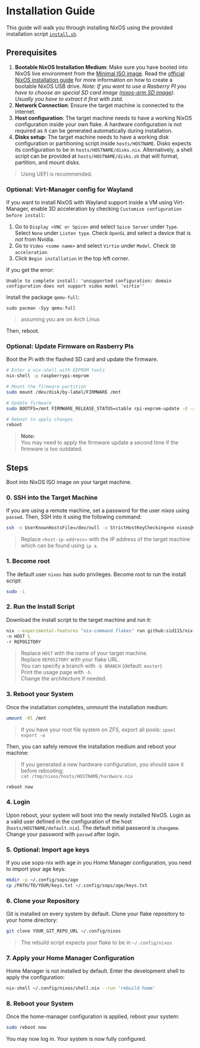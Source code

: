 # Installation Guide

This guide will walk you through installing NixOS using the provided installation script [`install.sh`](../apps/install/install.sh).

## Prerequisites

1. **Bootable NixOS Installation Medium**: Make sure you have booted into NixOS live environment from the [Minimal ISO image](https://nixos.org/download/#nixos-iso). Read the [official NixOS installation guide](https://nixos.org/manual/nixos/unstable/#sec-obtaining) for more information on how to create a bootable NixOS USB drive.
*Note: If you want to use a Rasberry PI you have to choose an special SD card image ([nixos-arm SD image](https://hydra.nixos.org/job/nixos/trunk-combined/nixos.sd_image.aarch64-linux)). Usually you have to extract it first with zstd.*
1. **Network Connection**: Ensure the target machine is connected to the internet.
1. **Host configuration**: The target machine needs to have a working NixOS configuration inside your own flake. A hardware configuration is not required as it can be generated automatically during installation.
1. **Disks setup**: The target machine needs to have a working disk configuration or partitioning script inside `hosts/HOSTNAME`. Disko expects its configuration to be in `hosts/HOSTNAME/disks.nix`. Alternatively, a shell script can be provided at `hosts/HOSTNAME/disks.sh` that will format, partition, and mount disks.

> Using UEFI is recommended.

### Optional: Virt-Manager config for Wayland

If you want to install NixOS with Wayland support inside a VM using Virt-Manager, enable 3D acceleration by checking `Customize configuration before install`:

1. Go to `Display <VNC or Spice>` and select `Spice Server` under `Type`. Select `None` under `Listen type`. Check `OpenGL` and select a device that is *not* from Nvidia.
1. Go to `Video <some name>` and select `Virtio` under `Model`. Check `3D acceleration`.
1. Click `Begin installation` in the top left corner.

If you get the error:

```plaintext
Unable to complete install: 'unsupported configuration: domain configuration does not support video model 'virtio''
```

Install the package `qemu-full`:

```shell
sudo pacman -Syy qemu-full
```

> assuming you are on Arch Linux

Then, reboot.

### Optional: Update Firmware on Rasberry PIs

Boot the Pi with the flashed SD card and update the firmware.

```bash
# Enter a nix-shell with EEPROM tools
nix-shell -p raspberrypi-eeprom

# Mount the firmware partition
sudo mount /dev/disk/by-label/FIRMWARE /mnt

# Update firmware
sudo BOOTFS=/mnt FIRMWARE_RELEASE_STATUS=stable rpi-eeprom-update -d -a

# Reboot to apply changes
reboot
```

> **Note:**  
> You may need to apply the firmware update a second time if the firmware is too outdated.


## Steps

Boot into NixOS ISO image on your target machine.

### 0. SSH into the Target Machine
If you are using a remote machine, set a password for the user _nixos_ using `passwd`. Then, SSH into it using the following command:

```bash
ssh -o UserKnownHostsFile=/dev/null -o StrictHostKeyChecking=no nixos@<host-ip-address>
```

> Replace `<host-ip-address>` with the IP address of the target machine which can be found using `ip a`.

### 1. Become root
The default user `nixos` has sudo privileges. Become root to run the install script:

```bash
sudo -i
```

### 2. Run the Install Script
Download the install script to the target machine and run it:

```bash
nix --experimental-features "nix-command flakes" run github:sid115/nix-core#apps.x86_64-linux.install -- \
-n HOST \
-r REPOSITORY
```

> Replace `HOST` with the name of your target machine.   
> Replace `REPOSITORY` with your flake URL.   
> You can specify a branch with `-b BRANCH` (default: `master`)   
> Print the usage page with `-h`.   
> Change the architecture if needed.

### 3. Reboot your System
Once the installation completes, unmount the installation medium:

```bash
umount -Rl /mnt
```

> If you have your root file system on ZFS, export all pools: `zpool export -a`

Then, you can safely remove the installation medium and reboot your machine:

> If you generated a new hardware configuration, you should save it before rebooting:   
> `cat /tmp/nixos/hosts/HOSTNAME/hardware.nix`

```bash
reboot now
```

### 4. Login
Upon reboot, your system will boot into the newly installed NixOS. Login as a valid user defined in the configuration of the host (`hosts/HOSTNAME/default.nix`). The default initial password is `changeme`. Change your password with `passwd` after login.

### 5. Optional: Import age keys
If you use sops-nix with age in you Home Manager configuration, you need to import your age keys:

```bash
mkdir -p ~/.config/sops/age
cp /PATH/TO/YOUR/keys.txt ~/.config/sops/age/keys.txt
```

### 6. Clone your Repository
Git is installed on every system by default. Clone your flake repository to your home directory:

```bash
git clone YOUR_GIT_REPO_URL ~/.config/nixos
```

> The rebuild script expects your flake to be in `~/.config/nixos`

### 7. Apply your Home Manager Configuration
Home Manager is not installed by default. Enter the development shell to apply the configuration:

```bash
nix-shell ~/.config/nixos/shell.nix --run 'rebuild home'
```

### 8. Reboot your System
Once the home-manager configuration is applied, reboot your system:

```bash
sudo reboot now
```

You may now log in. Your system is now fully configured.

